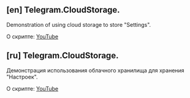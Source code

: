 <h2>[en] Telegram.CloudStorage.</h2>

<p>Demonstration of using cloud storage to store "Settings".</p>

<p> О скрипте: <a href="https://www.youtube.com/watch?v=JrkZDKMQyk8">YouTube</a>

<h2>[ru] Telegram.CloudStorage.</h2>

<p>Демонстрация использования облачного хранилища для хранения "Настроек".</p>

<p> О скрипте: <a href="https://www.youtube.com/watch?v=rtTcDB0atYs">YouTube</a>
